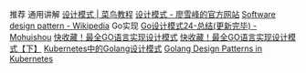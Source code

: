 推荐
通用讲解
[设计模式 | 菜鸟教程](https://www.runoob.com/design-pattern/design-pattern-tutorial.html)
[设计模式 - 廖雪峰的官方网站](https://www.liaoxuefeng.com/wiki/1252599548343744/1264742167474528)
[Software design pattern - Wikipedia](https://en.wikipedia.org/wiki/Software_design_pattern)
Go实现
[Go设计模式24-总结(更新完毕) - Mohuishou](https://lailin.xyz/post/go-design-pattern.html)
[快收藏！最全GO语言实现设计模式](https://mp.weixin.qq.com/s/9iXdsgtuQh6pge5vSDPoQA)
[快收藏！最全GO语言实现设计模式【下】](https://mp.weixin.qq.com/s/NrUWfpyfzX4sag22qF-Y-Q)
[Kubernetes中的Golang设计模式](https://qingwave.github.io/k8s-golang-design-pattern/)
[Golang Design Patterns in Kubernetes](https://aly.arriqaaq.com/golang-design-patterns/)

